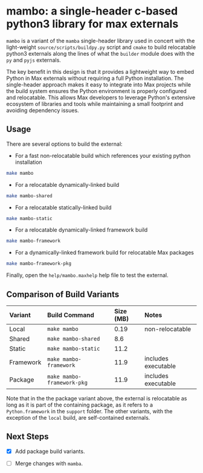 # mambo: a single-header c-based python3 library for max externals

`mambo` is a variant of the `mamba` single-header library used in concert with the light-weight `source/scripts/buildpy.py` script and `cmake` to build relocatable python3 externals along the lines of what the `builder` module does with the `py` and `pyjs` externals.

The key benefit in this design is that it provides a lightweight way to embed Python in Max externals without requiring a full Python installation. The single-header approach makes it easy to integrate into Max projects while the build system ensures the Python environment is properly configured and relocatable. This allows Max developers to leverage Python's extensive ecosystem of libraries and tools while maintaining a small footprint and avoiding dependency issues.

## Usage

There are several options to build the external:

- For a fast non-relocatable build which references your existing python installation

```sh
make mambo
```

- For a relocatable dynamically-linked build

```sh
make mambo-shared
```

- For a relocatable statically-linked build

```sh
make mambo-static
```

- For a relocatable dynamically-linked framework build

```sh
make mambo-framework
```

- For a dynamically-linked framework build for relocatable Max packages

```sh
make mambo-framework-pkg
```

Finally, open the `help/mambo.maxhelp` help file to test the external.

## Comparison of Build Variants

| Variant   | Build Command              | Size (MB) | Notes               |
| :-------- | :------------------------- | :-------- | :------------------ |
| Local     | `make mambo`               | 0.19      | non-relocatable     |
| Shared    | `make mambo-shared`        | 8.6       |                     |
| Static    | `make mambo-static`        | 11.2      |                     |
| Framework | `make mambo-framework`     | 11.9      | includes executable |
| Package   | `make mambo-framework-pkg` | 11.9      | includes executable |

Note that in the the package variant above, the external is relocatable as long as it is part of the containing package, as it refers to a `Python.framework` in the `support` folder. The other variants, with the exception of the `local` build, are self-contained externals.

## Next Steps

- [x] Add package build variants.

- [ ] Merge changes with `mamba`.
